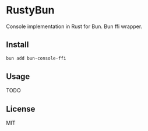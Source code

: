 # RustyBun

Console implementation in Rust for Bun. Bun ffi wrapper.

## Install

```bash
bun add bun-console-ffi
```

## Usage

TODO

## License

MIT
